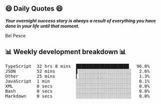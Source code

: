## 😄 Daily Quotes 😄

_**Your overnight success story is always a result of everything you have done in your life until that moment.**_

Bel Pesce



## 📊 Weekly development breakdown 📊

<pre>TypeScript  32 hrs 8 mins  ████████████████████▏  96.0%
JSON        52 mins        ▌░░░░░░░░░░░░░░░░░░░░   2.6%
Other       25 mins        ▎░░░░░░░░░░░░░░░░░░░░   1.3%
JavaScript  1 min          ░░░░░░░░░░░░░░░░░░░░░   0.1%
XML         0 secs         ░░░░░░░░░░░░░░░░░░░░░   0.0%
Bash        0 secs         ░░░░░░░░░░░░░░░░░░░░░   0.0%
Markdown    0 secs         ░░░░░░░░░░░░░░░░░░░░░   0.0%</pre>